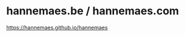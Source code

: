 # hannemaes.be / hannemaes.com
<a href="https://hannemaes.github.io/hannemaes/">https://hannemaes.github.io/hannemaes</a>
